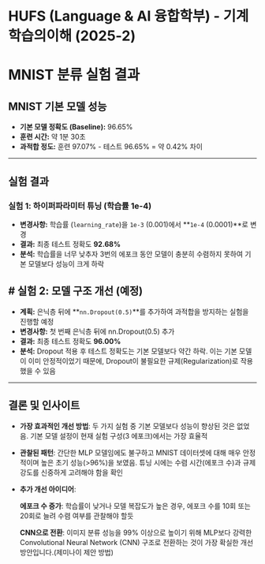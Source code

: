 # HUFS (Language & AI 융합학부) - 기계학습의이해 (2025-2)

# MNIST 분류 실험 결과

## MNIST 기본 모델 성능

- **기본 모델 정확도 (Baseline):** 96.65% 
- **훈련 시간:** 약 1분 30초
- **과적합 정도:**  훈련 97.07% - 테스트 96.65% = 약 0.42% 차이

---
## 실험 결과

### 실험 1: 하이퍼파라미터 튜닝 (학습률 1e-4)

- **변경사항:** 학습률 (`learning_rate`)을 `1e-3` (0.001)에서 **`1e-4` (0.0001)**로 변경
- **결과:** 최종 테스트 정확도 **92.68%**
- **분석:** 학습률을 너무 낮추자 3번의 에포크 동안 모델이 충분히 수렴하지 못하여 기본 모델보다 성능이 크게 하락

## # 실험 2: 모델 구조 개선 (예정)

- **계획:** 은닉층 뒤에 **`nn.Dropout(0.5)`**를 추가하여 과적합을 방지하는 실험을 진행할 예정
- **변경사항:** 첫 번째 은닉층 뒤에 nn.Dropout(0.5) 추가
- **결과:** 최종 테스트 정확도 **96.00%**
- **분석:** Dropout 적용 후 테스트 정확도는 기본 모델보다 약간 하락. 이는 기본 모델이 이미 안정적이었기 때문에, Dropout이 불필요한 규제(Regularization)로 작용했을 수 있음

---

## 결론 및 인사이트
- **가장 효과적인 개선 방법**: 두 가지 실험 중 기본 모델보다 성능이 향상된 것은 없었음. 기본 모델 설정이 현재 실험 구성(3 에포크)에서는 가장 효율적

- **관찰된 패턴**: 간단한 MLP 모델임에도 불구하고 MNIST 데이터셋에 대해 매우 안정적이며 높은 초기 성능(>96%)을 보였음. 튜닝 시에는 수렴 시간(에포크 수)과 규제 강도를 신중하게 고려해야 함을 확인

- **추가 개선 아이디어**:

  **에포크 수 증가**: 학습률이 낮거나 모델 복잡도가 높은 경우, 에포크 수를 10회 또는 20회로 늘려 수렴 여부를 관찰해야 할듯

  **CNN으로 전환**: 이미지 분류 성능을 99% 이상으로 높이기 위해 MLP보다 강력한 Convolutional Neural Network (CNN) 구조로 전환하는 것이 가장 확실한 개선 방안입니다.(제미나이 제안 방법)
